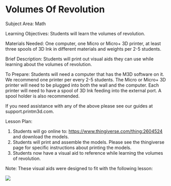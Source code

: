 # Volumes Of Revolution

Subject Area: Math

Learning Objectives: Students will learn the volumes of revolution.

Materials Needed: One computer, one Micro or Micro+ 3D printer, at least three spools of 3D Ink in different materials and weights per 2-5 students.

Brief Description: Students will print out visual aids they can use while learning about the volumes of revolution. 

To Prepare: Students will need a computer that has the M3D software on it. We recommend one printer per every 2-5 students. The Micro or Micro+ 3D printer will need to be plugged into both the wall and the computer. Each printer will need to have a spool of 3D Ink feeding into the external port. A spool holder is also recommended.

If you need assistance with any of the above please see our guides at support.printm3d.com. 

Lesson Plan:

1. Students will go online to: https://www.thingiverse.com/thing:2604524 and download the models.
2. Students will print and assemble the models. Please see the thingiverse page for specific instructions about printing the models.
3. Students now have a visual aid to reference while learning the volumes of revolution.

Note: These visual aids were designed to fit with the following lesson:

![](https://lh4.googleusercontent.com/oq_lF2e17CYRvDNT8l9gsfoIGS1hcIE_KsVRp84fE09KCThCOTDdchr5DW8ww_PR_wTNh0R13MGWe9eCRojpua1azBgFkZTprhcLMCND6Tkte4a5U5fqEwL8cs_mpqjyCN27sd8)

